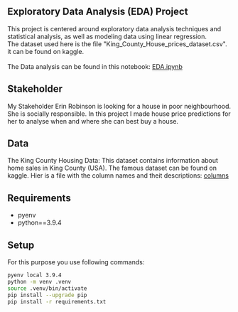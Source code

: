 ## Exploratory Data Analysis (EDA) Project

This project is centered around exploratory data
analysis techniques and statistical analysis,
as well as modeling data using linear regression.<br>
The dataset used here is the file "King_County_House_prices_dataset.csv". it can be found on kaggle.<br><br>
The Data analysis can be found in this notebook: [EDA.ipynb](notebooks/EDA.ipynb) 


## Stakeholder
My Stakeholder Erin Robinson is looking for a house in poor neighbourhood. She is socially responsible. 
In this project I made house price predictions for her to analyse when and where she can best buy a house.                           

##


## Data
The King County Housing Data: This dataset contains information about home sales in King County (USA).
The famous dataset can be found on kaggle. Hier is a file with the column names and theit descriptions:
[columns](column_names.md)


## Requirements

* pyenv
* python==3.9.4
## Setup

For this purpose you use following commands:

```bash
pyenv local 3.9.4
python -m venv .venv
source .venv/bin/activate
pip install --upgrade pip
pip install -r requirements.txt
```
